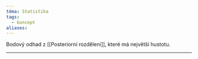 ```yaml
---
téma: Statistika
tags:
  - koncept
aliases:
---
```

Bodový odhad z [[Posteriorní rozdělení]], které má největší hustotu.

- - -
